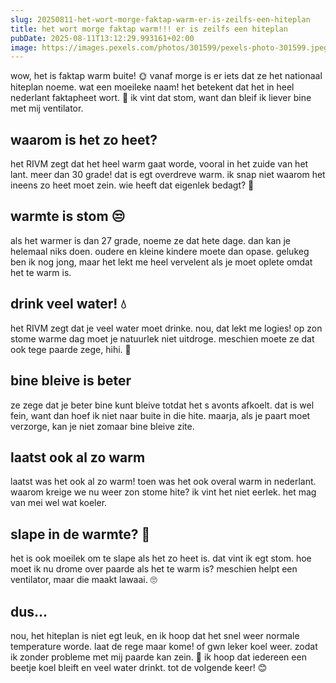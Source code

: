 ```yaml
---
slug: 20250811-het-wort-morge-faktap-warm-er-is-zeilfs-een-hiteplan
title: het wort morge faktap warm!!! er is zeilfs een hiteplan
pubDate: 2025-08-11T13:12:29.993161+02:00
image: https://images.pexels.com/photos/301599/pexels-photo-301599.jpeg
---
```

wow, het is faktap warm buite! 🌞 vanaf morge is er iets dat ze het nationaal hiteplan noeme. wat een moeileke naam! het betekent dat het in heel nederlant faktapheet wort. 🥵 ik vint dat stom, want dan bleif ik liever bine met mij ventilator.

## waarom is het zo heet?
het RIVM zegt dat het heel warm gaat worde, vooral in het zuide van het lant. meer dan 30 grade! dat is egt overdreve warm. ik snap niet waarom het ineens zo heet moet zein. wie heeft dat eigenlek bedagt? 🤔

## warmte is stom 😒
als het warmer is dan 27 grade, noeme ze dat hete dage. dan kan je helemaal niks doen. oudere en kleine kindere moete dan opase. gelukeg ben ik nog jong, maar het lekt me heel vervelent als je moet oplete omdat het te warm is.

## drink veel water! 💧
het RIVM zegt dat je veel water moet drinke. nou, dat lekt me logies! op zon stome warme dag moet je natuurlek niet uitdroge. meschien moete ze dat ook tege paarde zege, hihi. 🐴

## bine bleive is beter
ze zege dat je beter bine kunt bleive totdat het s avonts afkoelt. dat is wel fein, want dan hoef ik niet naar buite in die hite. maarja, als je paart moet verzorge, kan je niet zomaar bine bleive zite. 

## laatst ook al zo warm
laatst was het ook al zo warm! toen was het ook overal warm in nederlant. waarom kreige we nu weer zon stome hite? ik vint het niet eerlek. het mag van mei wel wat koeler.

## slape in de warmte? 🛌
het is ook moeilek om te slape als het zo heet is. dat vint ik egt stom. hoe moet ik nu drome over paarde als het te warm is? meschien helpt een ventilator, maar die maakt lawaai. 🙄

## dus... 
nou, het hiteplan is niet egt leuk, en ik hoop dat het snel weer normale temperature worde. laat de rege maar kome! of gwn leker koel weer. zodat ik zonder probleme met mij paarde kan zein. 🐴 ik hoop dat iedereen een beetje koel bleift en veel water drinkt. tot de volgende keer! 😊
